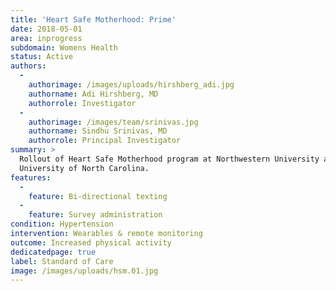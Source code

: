 ```yaml
---
title: 'Heart Safe Motherhood: Prime'
date: 2018-05-01
area: inprogress
subdomain: Womens Health
status: Active
authors:
  - 
    authorimage: /images/uploads/hirshberg_adi.jpg
    authorname: Adi Hirshberg, MD
    authorrole: Investigator
  - 
    authorimage: /images/team/srinivas.jpg
    authorname: Sindhu Srinivas, MD
    authorrole: Principal Investigator
summary: >
  Rollout of Heart Safe Motherhood program at Northwestern University and the
  University of North Carolina.
features:
  - 
    feature: Bi-directional texting
  - 
    feature: Survey administration
condition: Hypertension
intervention: Wearables & remote monitoring
outcome: Increased physical activity
dedicatedpage: true
label: Standard of Care 
image: /images/uploads/hsm.01.jpg
---
```

